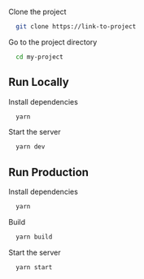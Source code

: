 Clone the project

```bash
  git clone https://link-to-project
```

Go to the project directory

```bash
  cd my-project
```

## Run Locally

Install dependencies

```bash
  yarn
```

Start the server

```bash
  yarn dev
```

## Run Production

Install dependencies

```bash
  yarn
```

Build

```bash
  yarn build
```

Start the server

```bash
  yarn start
```
